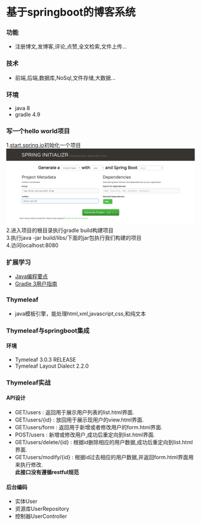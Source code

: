 # 基于springboot的博客系统  
### 功能  
* 注册博文,发博客,评论,点赞,全文检索,文件上传...  
### 技术  
* 前端,后端,数据库,NoSql,文件存储,大数据...  
### 环境
* java 8  
* gradle 4.9  
### 写一个hello world项目
1.[start.spring.io](https://start.spring.io/)初始化一个项目  
![start.spring.io](/image/Selection_002.png)
2.进入项目的根目录执行gradle build构建项目  
3.执行java -jar build/libs/下面的jar包执行我们构建的项目  
4.访问localhost:8080
### 扩展学习
* [Java编程要点](https://github.com/waylau/essential-java)  
* [Gradle 3用户指南](https://github.com/waylau/gradle-3-user-guide)  
### Thymeleaf  
* java模板引擎，能处理html,xml,javascript,css,和纯文本  
### Thymeleaf与springboot集成  
#### 环境  
* Tymeleaf 3.0.3 RELEASE  
* Tymeleaf Layout Dialect 2.2.0
### Thymeleaf实战  
#### API设计  
* GET/users : 返回用于展示用户列表的list.html界面.  
* GET/users/{id} : 放回用于展示现用户的view.html界面.  
* GET/users/form : 返回用于新增或者修改用户的form.html界面.  
* POST/users : 新增或修改用户,成功后重定向到list.html界面.  
* GET/users/delete/{id} : 根据id删除相应的用户数据,成功后重定向到list.html界面.  
* GET/users/modify/{id} : 根据id过去相应的用户数据,并返回form.html界面用来执行修改.  
**此接口没有遵循restful规范**  
#### 后台编码
* 实体User  
* 资源库UserRepository  
* 控制器UserController  


